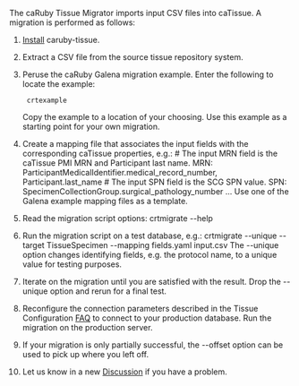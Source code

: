 The caRuby Tissue Migrator imports input CSV files into caTissue. A migration is performed as follows:

1. [Install](/kb/getting-started/how-do-i-install-caruby) caruby-tissue.

2. Extract a CSV file from the source tissue repository system.

3. Peruse the caRuby Galena migration example. Enter the following to locate the example:

        crtexample

   Copy the example to a location of your choosing. Use this example as a starting point for your
   own migration.

4. Create a mapping file that associates the input fields with the corresponding caTissue properties, e.g.:
        # The input MRN field is the caTissue PMI MRN and Participant last name.
        MRN: ParticipantMedicalIdentifier.medical_record_number, Participant.last_name
        # The input SPN field is the SCG SPN value.
        SPN: SpecimenCollectionGroup.surgical_pathology_number
        ...
   Use one of the Galena example mapping files as a template.

5. Read the migration script options:
        crtmigrate --help

6. Run the migration script on a test database, e.g.:
        crtmigrate --unique --target TissueSpecimen --mapping fields.yaml input.csv
  The --unique option changes identifying fields, e.g. the protocol name, to a unique value
  for testing purposes.

7. Iterate on the migration until you are satisfied with the result. Drop the --unique option and rerun for a final test.

8. Reconfigure the connection parameters described in the Tissue Configuration [FAQ](/kb/tissue/how-do-i-configure-caruby-to-work-with-catissue) to connect to your production database.
Run the migration on the production server.

9.  If your migration is only partially successful, the --offset option can be used to pick up where you left off.

10. Let us know in a new [Discussion](/discussions) if you have a problem.



